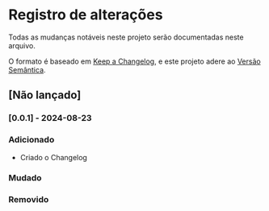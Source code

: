 # Registro de alterações

Todas as mudanças notáveis neste projeto serão documentadas neste arquivo.

O formato é baseado em [Keep a Changelog](https://keepachangelog.com/en/1.1.0/),
e este projeto adere ao [Versão Semântica](https://semver.org/spec/v2.0.0.html).

## [Não lançado]

### [0.0.1] - 2024-08-23

### Adicionado

* Criado o Changelog

### Mudado

### Removido
